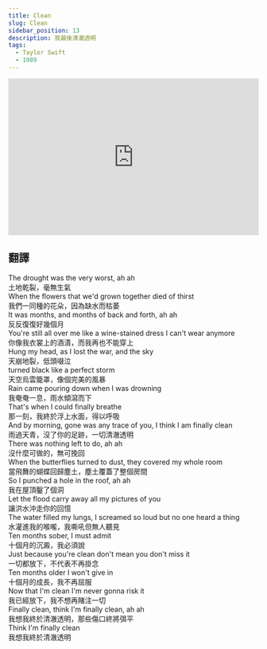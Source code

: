 ```yaml
---
title: Clean
slug: Clean
sidebar_position: 13
description: 我最後清澈透明
tags:
  - Taylor Swift
  - 1989
---
```




<iframe width="100%" height="315" src="https://www.youtube.com/embed/rubMET4pxt4" title="YouTube video player" frameborder="0" allow="accelerometer; autoplay; clipboard-write; encrypted-media; gyroscope; picture-in-picture; web-share" allowfullscreen></iframe>

## 翻譯
The drought was the very worst, ah ah  
土地乾裂，毫無生氣  
When the flowers that we'd grown together died of thirst  
我們一同種的花朵，因為缺水而枯萎  
It was months, and months of back and forth, ah ah  
反反復復好幾個月  
You're still all over me like a wine-stained dress I can't wear anymore  
你像我衣裳上的酒漬，而我再也不能穿上  
Hung my head, as I lost the war, and the sky  
天崩地裂，低頭啜泣  
turned black like a perfect storm  
天空烏雲籠罩，像個完美的風暴  
Rain came pouring down when I was drowning  
我奄奄一息，雨水傾瀉而下  
That's when I could finally breathe  
那一刻，我終於浮上水面，得以呼吸  
And by morning, gone was any trace of you, I think I am finally clean  
雨過天青，沒了你的足跡，一切清澈透明  
There was nothing left to do, ah ah  
沒什麼可做的，無可挽回  
When the butterflies turned to dust, they covered my whole room  
當飛舞的蝴蝶回歸塵土，塵土覆蓋了整個房間  
So I punched a hole in the roof, ah ah  
我在屋頂鑿了個洞  
Let the flood carry away all my pictures of you  
讓洪水沖走你的回憶  
The water filled my lungs, I screamed so loud but no one heard a thing  
水灌進我的喉嚨，我嘶吼但無人聽見  
Ten months sober, I must admit  
十個月的沉澱，我必須說  
Just because you're clean don't mean you don't miss it  
一切都放下，不代表不再掛念  
Ten months older I won't give in  
十個月的成長，我不再屈服  
Now that I'm clean I'm never gonna risk it  
我已經放下，我不想再賭注一切  
Finally clean, think I'm finally clean, ah ah  
我想我終於清澈透明，那些傷口終將弭平  
Think I'm finally clean  
我想我終於清澈透明  
    

